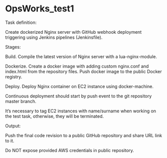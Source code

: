 # OpsWorks_test1

Task definition:

Create dockerized Nginx server with GitHub webhook deployment triggering using Jenkins pipelines (Jenkinsfile). 

Stages:

Build. Compile the latest version of Nginx server with a lua-nginx-module.

Dockerize. Create a docker image with adding custom nginx.conf and index.html from the repository files. Push docker image to the public Docker registry.

Deploy. Deploy Nginx container on EC2 instance using docker-machine.


Continuous deployment should start by push event to the git repository master branch.


It’s necessary to tag EC2 instances with name/surname when working on the test task, otherwise, they will be terminated.


Output: 


Push the final code revision to a public GitHub repository and share URL link to it.

Do NOT expose provided AWS credentials in public repository.  

